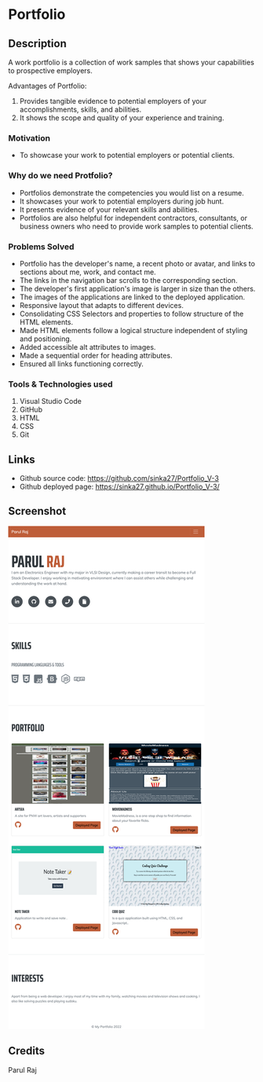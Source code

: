 # Portfolio

## Description
A work portfolio is a collection of work samples that shows your capabilities to prospective employers.

Advantages of Portfolio:
1. Provides tangible evidence to potential employers of your accomplishments, skills, and abilities. 
2. It shows the scope and quality of your experience and training.

### Motivation
* To showcase your work to potential employers or potential clients.

### Why do we need Protfolio?
* Portfolios demonstrate the competencies you would list on a resume. 
* It showcases your work to potential employers during job hunt. 
* It presents evidence of your relevant skills and abilities. 
* Portfolios are also helpful for independent contractors, consultants, or business owners who need to provide work samples to potential clients.

### Problems Solved
* Portfolio has the developer's name, a recent photo or avatar, and links to sections about me, work, and contact me.
* The links in the navigation bar scrolls to the corresponding section.
* The developer's first application's image is larger in size than the others.
* The images of the applications are linked to the deployed application.
* Responsive layout that adapts to different devices.
* Consolidating CSS Selectors and properties to follow  structure of the HTML elements.
* Made HTML elements follow a logical structure independent of styling and positioning.
* Added accessible alt attributes to images.
* Made a sequential order for heading attributes.
* Ensured all links functioning correctly.

### Tools & Technologies used
1. Visual Studio Code
2. GitHub
3. HTML
4. CSS
5. Git


## Links
* Github source code: https://github.com/sinka27/Portfolio_V-3
* Github deployed page: https://sinka27.github.io/Portfolio_V-3/
## Screenshot
![](./assets/img/portfolio.png)

## Credits
Parul Raj
